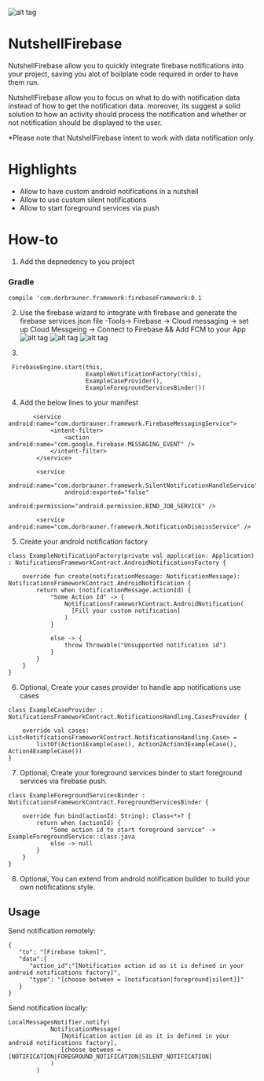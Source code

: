 ![alt tag](https://imgur.com/8WhCFvw)

# NutshellFirebase

NutshellFirebase allow you to quickly integrate firebase notifications into your project, saving you alot of boilplate code 
required in order to have them run.

NutshellFirebase allow you to focus on what to do with notification data instead of how to get the notification data.
moreover, its suggest a solid solution to how an activity should process the notification and whether or not notification 
should be displayed to the user.

*Please note that NutshellFirebase intent to work with data notification only.

# Highlights
- Allow to have custom android notifications in a nutshell
- Allow to use custom silent notifications
- Allow to start foreground services via push

# How-to
1) Add the depnedency to you project
### Gradle
```
compile 'com.dorbrauner.framework:firebaseFramework:0.1
```

2) Use the firebase wizard to integrate with firebase and generate the firebase services json file
-Tools-> Firebase -> Cloud messaging -> set up Cloud Messgeing ->  Connect to Firebase && Add FCM to your App
![alt tag](https://i.imgur.com/yMWh5zB.png)
![alt tag](https://i.imgur.com/ze0gq47.png)
![alt tag](https://i.imgur.com/pPBTYmQ.png)

3) 
```    
 FirebaseEngine.start(this,
                      ExampleNotificationFactory(this),
                      ExampleCaseProvider(),
                      ExampleForegroundServicesBinder())
```

4) Add the below lines to your manifest
```
       <service android:name="com.dorbrauner.framework.FirebaseMessagingService">
            <intent-filter>
                <action android:name="com.google.firebase.MESSAGING_EVENT" />
            </intent-filter>
        </service>

        <service
                android:name="com.dorbrauner.framework.SilentNotificationHandleService"
                android:exported="false"
                android:permission="android.permission.BIND_JOB_SERVICE" />

        <service android:name="com.dorbrauner.framework.NotificationDismissService" />

```
5) Create your android notification factory
```
class ExampleNotificationFactory(private val application: Application) : NotificationsFrameworkContract.AndroidNotificationsFactory {

    override fun create(notificationMessage: NotificationMessage): NotificationsFrameworkContract.AndroidNotification {
        return when (notificationMessage.actionId) {
            "Some Action Id" -> {
                NotificationsFrameworkContract.AndroidNotification(
                  [Fill your custom notification]
                )
            }
            
            else -> {
                throw Throwable("Unsupported notification id")
            }
        }
    }
}
```
6) Optional, Create your cases provider to handle app notifications use cases
```
class ExampleCaseProvider : NotificationsFrameworkContract.NotificationsHandling.CasesProvider {

    override val cases: List<NotificationsFrameworkContract.NotificationsHandling.Case> =
        listOf(Action1ExampleCase(), Action2Action3ExampleCase(), Action4ExampleCase())
}
```
7) Optional, Create your foreground services binder to start foreground services via firebase push.
```
class ExampleForegroundServicesBinder : NotificationsFrameworkContract.ForegroundServicesBinder {

    override fun bind(actionId: String): Class<*>? {
        return when (actionId) {
            "Some action id to start foreground service" -> ExampleForegroundService::class.java
            else -> null
        }
    }
}
```
8) Optional, You can extend from android notification builder to build your own notifications style.

## Usage

Send notification remotely:
```
{  
   "to": "[Firebase token]",
   "data":{  
      "action_id":"[Notification action id as it is defined in your android notifications factory]",
      "type": "[choose between = [notification|foreground|silent]]"
   }
}
```

Send notification locally:
```
LocalMessagesNotifier.notify(
            NotificationMessage(
               [Notification action id as it is defined in your android notifications factory],
               [choose between = [NOTIFICATION|FOREGROUND_NOTIFICATION|SILENT_NOTIFICATION]
            )
        )
```

